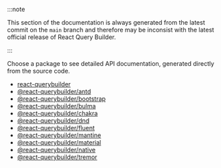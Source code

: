 :::note

This section of the documentation is always generated from the latest commit on the `main` branch and therefore may be inconsist with the latest official release of React Query Builder.

:::

Choose a package to see detailed API documentation, generated directly from the source code.

- [react-querybuilder](/api/react_querybuilder)
- [@react-querybuilder/antd](/api/@react_querybuilder/antd)
- [@react-querybuilder/bootstrap](/api/@react_querybuilder/bootstrap)
- [@react-querybuilder/bulma](/api/@react_querybuilder/bulma)
- [@react-querybuilder/chakra](/api/@react_querybuilder/chakra)
- [@react-querybuilder/dnd](/api/@react_querybuilder/dnd)
- [@react-querybuilder/fluent](/api/@react_querybuilder/fluent)
- [@react-querybuilder/mantine](/api/@react_querybuilder/mantine)
- [@react-querybuilder/material](/api/@react_querybuilder/material)
- [@react-querybuilder/native](/api/@react_querybuilder/native)
- [@react-querybuilder/tremor](/api/@react_querybuilder/tremor)
